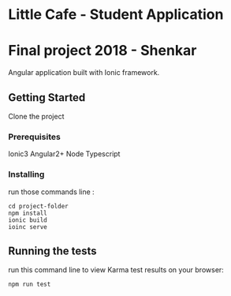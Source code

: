 # Little Cafe - Student Application

# Final project 2018 - Shenkar

Angular application built with Ionic framework.

## Getting Started

Clone the project 

### Prerequisites

Ionic3
Angular2+
Node 
Typescript

### Installing

run those commands line :

```
cd project-folder
npm install
ionic build
ioinc serve

```

## Running the tests

run this command line to view Karma test results on your browser:

```
npm run test
```

